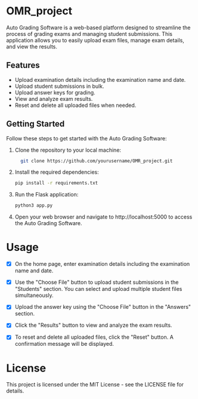 # OMR_project

Auto Grading Software is a web-based platform designed to streamline the process of grading exams and managing student submissions. This application allows you to easily upload exam files, manage exam details, and view the results.

## Features

- Upload examination details including the examination name and date.
- Upload student submissions in bulk.
- Upload answer keys for grading.
- View and analyze exam results.
- Reset and delete all uploaded files when needed.

## Getting Started

Follow these steps to get started with the Auto Grading Software:

1. Clone the repository to your local machine:
    ```bash
      git clone https://github.com/yourusername/OMR_project.git
    ```
2. Install the required dependencies:
    ```bash
    pip install -r requirements.txt
    ```
3. Run the Flask application:
    ```bash
    python3 app.py
    ```
4. Open your web browser and navigate to http://localhost:5000 to access the Auto Grading Software.

# Usage
- [x] On the home page, enter examination details including the examination name and date.

- [x] Use the "Choose File" button to upload student submissions in the "Students" section. You can select and upload multiple student files simultaneously.

- [x] Upload the answer key using the "Choose File" button in the "Answers" section.

- [x] Click the "Results" button to view and analyze the exam results.

- [x] To reset and delete all uploaded files, click the "Reset" button. A confirmation message will be displayed.

# License
This project is licensed under the MIT License - see the LICENSE file for details.


